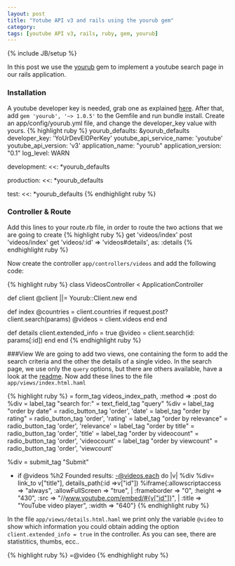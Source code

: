 ```yaml
---
layout: post
title: "Yotube API v3 and rails using the yourub gem"
category: 
tags: [youtube API v3, rails, ruby, gem, yourub]
---
```

{% include JB/setup %}

In this post we use the [yourub](https://github.com/edap/yourub) gem to implement a youtube search page in our rails application.

### Installation
A youtube developer key is needed, grab one as explained [here](http://www.youtube.com/watch?v=Im69kzhpR3I). After that, add `gem 'yourub', '~> 1.0.5'` to the Gemfile and run bundle install. Create an app/config/yourub.yml file, and change the developer_key value with yours.
{% highlight ruby %}
yourub_defaults: &yourub_defaults
  developer_key: 'YoUrDevEl0PerKey'
  youtube_api_service_name: 'youtube'
  youtube_api_version: 'v3'
  application_name: "yourub"
  application_version: "0.1"
  log_level: WARN

development:
  <<: *yourub_defaults

production:
  <<: *yourub_defaults

test:
  <<: *yourub_defaults
{% endhighlight ruby %}

### Controller & Route
Add this lines to your route.rb file, in order to route the two actions that we are going to create
{% highlight ruby %}
  get 'videos/index'
  post 'videos/index'
  get 'videos/:id' => 'videos#details', as: :details
{% endhighlight ruby %}

Now create the controller `app/controllers/videos` and add the following code:

{% highlight ruby %}
class VideosController < ApplicationController

  def client
    @client ||= Yourub::Client.new
  end

  def index
    @countries = client.countries
    if request.post?
      client.search(params)
      @videos = client.videos
    end
  end

  def details
    client.extended_info = true
    @video = client.search(id: params[:id])
  end
end
{% endhighlight ruby %}

###View
We are going to add two views, one containing the form to add the search criteria and the other the details of a single video. In the search page, we use only the `query` options, but there are others available, have a look at the [readme]((https://github.com/edap/yourub)).
Now add these lines to the file `app/views/index.html.haml`

{% highlight ruby %}
= form_tag videos_index_path, :method => :post do
  %div
    = label_tag "search for:"
    = text_field_tag "query"
  %div
    = label_tag "order by date"
    = radio_button_tag 'order', 'date'
    = label_tag "order by rating"
    = radio_button_tag 'order', 'rating'
    = label_tag "order by relevance"
    = radio_button_tag 'order', 'relevance'
    = label_tag "order by title"
    = radio_button_tag 'order', 'title'
    = label_tag "order by videocount"
    = radio_button_tag 'order', 'videocount'
    = label_tag "order by viewcount"
    = radio_button_tag 'order', 'viewcount'

  %div
    = submit_tag "Submit"

- if @videos
  %h2 Founded results:
  -@videos.each do |v|
    %div
      %div= link_to v["title"], details_path(:id =>v["id"])
      %iframe{:allowscriptaccess => "always", :allowFullScreen => "true", |
      :frameborder => "0", :height => "430", :src => "//www.youtube.com/embed/#{v["id"]}", |
      :title => "YouTube video player", :width => "640"}
{% endhighlight ruby %}

In the file `app/views/details.html.haml` we print only the variable `@video`
to show which information you could obtain adding the option `client.extended_info = true` in the controller.
As you can see, there are statistitics, thumbs, ecc..

{% highlight ruby %}
=@video
{% endhighlight ruby %}


